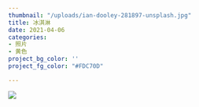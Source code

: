 ```yaml
---
thumbnail: "/uploads/ian-dooley-281897-unsplash.jpg"
title: 冰淇淋
date: 2021-04-06
categories:
- 照片
- 黄色
project_bg_color: ''
project_fg_color: "#FDC70D"

---
```

![](/uploads/ian-dooley-281897-unsplash.jpg)